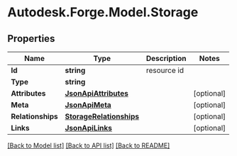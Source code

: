 # Autodesk.Forge.Model.Storage
## Properties

Name | Type | Description | Notes
------------ | ------------- | ------------- | -------------
**Id** | **string** | resource id | 
**Type** | **string** |  | 
**Attributes** | [**JsonApiAttributes**](JsonApiAttributes.md) |  | [optional] 
**Meta** | [**JsonApiMeta**](JsonApiMeta.md) |  | [optional] 
**Relationships** | [**StorageRelationships**](StorageRelationships.md) |  | [optional] 
**Links** | [**JsonApiLinks**](JsonApiLinks.md) |  | [optional] 

[[Back to Model list]](../README.md#documentation-for-models) [[Back to API list]](../README.md#documentation-for-api-endpoints) [[Back to README]](../README.md)

